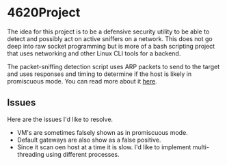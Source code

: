 # 4620Project

The idea for this project is to be a defensive security utility to be able to detect and possibly act on 
active sniffers on a network. This does not go deep into raw socket programming but is more of a bash scripting
project that uses networking and other Linux CLI tools for a backend.

The packet-sniffing detection script uses ARP packets to send to the target and uses responses and timing to determine if the 
host is likely in promiscuous mode. You can read more about it [here](https://www.securityfriday.com/promiscuous_detection_01.pdf).

## Issues

Here are the issues I'd like to resolve.
- VM's are sometimes falsely shown as in promiscuous mode.
- Default gateways are also show as a false positive.
- Since it scan oen host at a time it is slow. I'd like to implement multi-threading using different processes.
